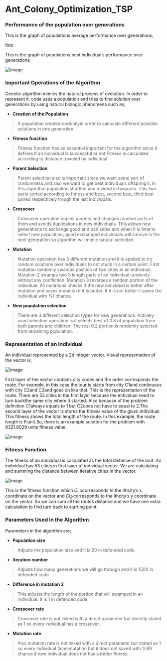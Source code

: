 # Ant_Colony_Optimization_TSP


### Performance of the population over generations
This is the graph of populations average performance over generations;


foto

This is the graph of populations best individual’s performance over generations;

![image](https://user-images.githubusercontent.com/41572446/121981147-71e75180-cd8d-11eb-98b7-5d32dc8afa9e.png)



### Important Operations of the Algorithm

Genetic algorithm mimics the natural process of evolution. In order to represent it, code uses a population and tries to find solution over generations by using natural biologic phenomena such as;

*  **Creation of the Population**
> A population createdrandomlyin order to calculate different possible solutions in one generation

*  **Fitness function**
> Fitness function has an essential important for the algorithm since it defines if an individual is successful or not.Fitness is calculated according to distance traveled by individual

*  **Parent Selection**
> Parent selection also is important since we want some sort of randomness and also we want to get best individuals offspring’s. In this algorithm population shuffled and divided in twoparts. This two parts sorted according to fitness and best, second best, third best paired respectively trough the last individuals.

*  **Crossover**
> Crossover operation copies parents and changes random parts of them and avoids duplications in new individuals. This allows new generations to exchange good and bad sides and when it is time to select new population, good exchanged individuals will survive in the next generation so algorithm will mimic natural selection.

*  **Mutation**
> Mutation operation has 3 different mutation and it is applied to try random solutions over individuals to not stuck in a certain point. First mutation randomly swamps position of two cities in an individual. Mutation 2 swamps two 3 length parts of an individual randomly without any confliction. Mutation 3 reverses a random portion of the individual. All mutations checks if the new individual is better after mutation and saves mutation if it is better. If it is not better it saves the individual with %1 chance.

*  **New population selection**
> There are 3 different selection types for new generations. Actively used selection operation is it selects best of 0.8 of population from both parents and children. The rest 0.2 portion is randomly selected from remaining population.




### Representation of an Individual

An individual represented by a 2d integer vector. Visual representation of the vector is;

![image](https://user-images.githubusercontent.com/41572446/121980668-a4dd1580-cd8c-11eb-850d-1fc105f5743b.png)


First layer of the vector contains city codes and the order corresponds the route. For example, in this case the tour is starts from city C1and continuous with city C2and C3and goes on like that. This is the representation of the route. There are 53 cities in the first layer because the individual need to turn backthe same city where it started. Also because of the problem definition C1always equals to 1 but C2does not have to equal to 2.The second layer of the vector is stores the fitness value of the given individual. This fitness shows the total length of the route. In this example, the route length is Fiunit.So, there is an example solution for the problem with 8321.8029 units fitness value.

![image](https://user-images.githubusercontent.com/41572446/121980715-bde5c680-cd8c-11eb-9ee9-de1b044ea73c.png)



### Fitness Function

The fitness of an individual is calculated as the total distance of the rout. An individual has 53 cities in first layer of individual vector. We are calculating and summing the distance between iterative cities in the vector. 

![image](https://user-images.githubusercontent.com/41572446/121980794-e1a90c80-cd8c-11eb-83bb-cdde0dd93388.png)

This is the fitness function which 𝐶𝑖,𝑥corresponds to the ithcity’s x coordinate on the vector and 𝐶𝑖,𝑦corresponds to the ithcity’s y coordinate on the vector. So we can sum all the routes distance and we have one extra calculation to find turn back to starting point.




### Parameters Used in the Algorithm
Parameters in the algorithm are;

*  **Population size**
> Adjusts the population size and it is 20 in defended code.

*  **Iteration number**
> Adjusts how many generations we will go through and it is 1500 in defended code

*  **Difference in mutation 2**
> This adjusts the length of the portion that will swamped in an individual. It is 1 in defended code

*  **Crossover rate**
> Crossover rate is not linked with a direct parameter but directly stated as 1 so every individual has a crossover.

*  **Mutation rate**
> Also mutation rate is not linked with a direct parameter but stated as 1 so every individual facesmutation but it does not saved with %99 chance if new individual does not has a better fitness.
